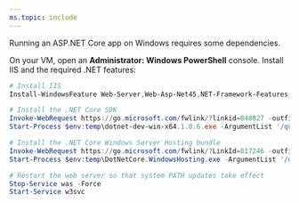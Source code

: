 ```yaml
---
ms.topic: include
---
```


Running an ASP.NET Core app on Windows requires some dependencies.

On your VM, open an **Administrator: Windows PowerShell** console. Install IIS and the required .NET features:

```PowerShell
# Install IIS
Install-WindowsFeature Web-Server,Web-Asp-Net45,NET-Framework-Features

# Install the .NET Core SDK
Invoke-WebRequest https://go.microsoft.com/fwlink/?linkid=848827 -outfile $env:temp\dotnet-dev-win-x64.1.0.6.exe
Start-Process $env:temp\dotnet-dev-win-x64.1.0.6.exe -ArgumentList '/quiet' -Wait

# Install the .NET Core Windows Server Hosting bundle
Invoke-WebRequest https://go.microsoft.com/fwlink/?LinkId=817246 -outfile $env:temp\DotNetCore.WindowsHosting.exe
Start-Process $env:temp\DotNetCore.WindowsHosting.exe -ArgumentList '/quiet' -Wait

# Restart the web server so that system PATH updates take effect
Stop-Service was -Force
Start-Service w3svc
